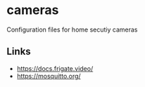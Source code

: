 # cameras
Configuration files for home secutiy cameras

## Links
- https://docs.frigate.video/
- https://mosquitto.org/
